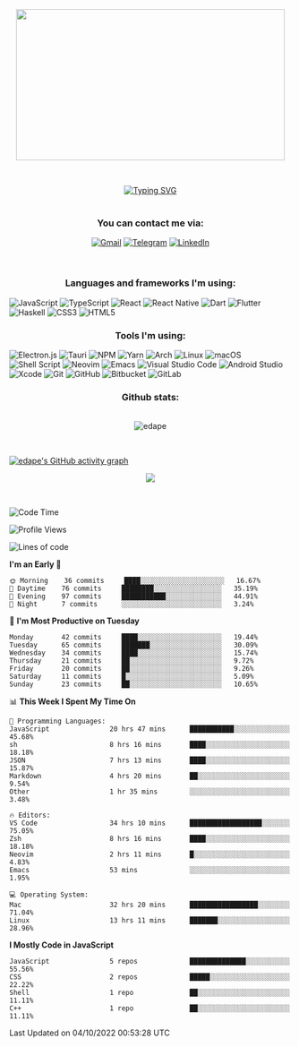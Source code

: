 <div align="center"><kbd><img src="https://user-images.githubusercontent.com/47182987/193909539-c95a6a7e-19ae-4af7-8f31-f5558eb4fe96.png" width="480" height="270"/></kbd></div>

&nbsp;

<div align="center">
<a href="https://git.io/typing-svg"><img src="https://readme-typing-svg.herokuapp.com?duration=7000&color=EBCB8B&background=3B4252F4&vCenter=true&width=900&lines=Hi+);I%E2%80%99m+interested+in+coding%2C+reading%2C+music%2C+apes;currently+working+as+a+React+Native+developer;looking+to+collaborate+on+React%2FJS%2FElectron%2FReact+Native%2FDart+project;Also+I'm+big+fan+of+Neovim%2C+Tmux%2C++Xmonad+and+all+Linux+stuff;Running+Arch+Linux+with+Xmonad+on+my+mobile+workstation;You+can+reach+me+by+an+email+below" alt="Typing SVG" /></a>
</div>
&nbsp;
<div align="center">
  <h3>You can contact me via:</h3>
  
[![Gmail](https://img.shields.io/badge/Gmail-D14836?style=for-the-badge&logo=gmail&logoColor=white)](mailto:edmondavetisyanw@gmail.com)
[![Telegram](https://img.shields.io/badge/Telegram-2CA5E0?style=for-the-badge&logo=telegram&logoColor=white)](https://t.me/edmondrush)
[![LinkedIn](https://img.shields.io/badge/linkedin-%230077B5.svg?style=for-the-badge&logo=linkedin&logoColor=white)](https://www.linkedin.com/skill-assessments/JavaScript/report/)
</div>

&nbsp;

<div align="center">
  <h3>Languages and frameworks I'm using:</h3>
  </div>
  
  ![JavaScript](https://img.shields.io/badge/javascript-%23323330.svg?style=for-the-badge&logo=javascript&logoColor=%23F7DF1E)
  ![TypeScript](https://img.shields.io/badge/typescript-%23007ACC.svg?style=for-the-badge&logo=typescript&logoColor=white)
  ![React](https://img.shields.io/badge/react-%2320232a.svg?style=for-the-badge&logo=react&logoColor=%2361DAFB)
  ![React Native](https://img.shields.io/badge/react_native-%2320232a.svg?style=for-the-badge&logo=react&logoColor=%2361DAFB)
  ![Dart](https://img.shields.io/badge/dart-%230175C2.svg?style=for-the-badge&logo=dart&logoColor=white)
  ![Flutter](https://img.shields.io/badge/Flutter-%2302569B.svg?style=for-the-badge&logo=Flutter&logoColor=white)
  ![Haskell](https://img.shields.io/badge/Haskell-5e5086?style=for-the-badge&logo=haskell&logoColor=white)
  ![CSS3](https://img.shields.io/badge/css3-%231572B6.svg?style=for-the-badge&logo=css3&logoColor=white)
  ![HTML5](https://img.shields.io/badge/html5-%23E34F26.svg?style=for-the-badge&logo=html5&logoColor=white)
  
  <div align="center">
  <h3>Tools I'm using:</h3>
  </div>
  
  ![Electron.js](https://img.shields.io/badge/Electron-191970?style=for-the-badge&logo=Electron&logoColor=white)
  ![Tauri](https://img.shields.io/badge/tauri-%2324C8DB.svg?style=for-the-badge&logo=tauri&logoColor=%23FFFFFF)
  ![NPM](https://img.shields.io/badge/NPM-%23000000.svg?style=for-the-badge&logo=npm&logoColor=white)
  ![Yarn](https://img.shields.io/badge/yarn-%232C8EBB.svg?style=for-the-badge&logo=yarn&logoColor=white)
  ![Arch](https://img.shields.io/badge/Arch%20Linux-1793D1?logo=arch-linux&logoColor=fff&style=for-the-badge)
  ![Linux](https://img.shields.io/badge/Linux-FCC624?style=for-the-badge&logo=linux&logoColor=black)
  ![macOS](https://img.shields.io/badge/mac%20os-000000?style=for-the-badge&logo=macos&logoColor=F0F0F0)
  ![Shell Script](https://img.shields.io/badge/shell_script-%23121011.svg?style=for-the-badge&logo=gnu-bash&logoColor=white)
  ![Neovim](https://img.shields.io/badge/NeoVim-%2357A143.svg?&style=for-the-badge&logo=neovim&logoColor=white)
  ![Emacs](https://img.shields.io/badge/Emacs-%237F5AB6.svg?&style=for-the-badge&logo=gnu-emacs&logoColor=white)
  ![Visual Studio Code](https://img.shields.io/badge/Visual%20Studio%20Code-0078d7.svg?style=for-the-badge&logo=visual-studio-code&logoColor=white)
  ![Android Studio](https://img.shields.io/badge/Android%20Studio-3DDC84.svg?style=for-the-badge&logo=android-studio&logoColor=white)
  ![Xcode](https://img.shields.io/badge/Xcode-007ACC?style=for-the-badge&logo=Xcode&logoColor=white)
  ![Git](https://img.shields.io/badge/git-%23F05033.svg?style=for-the-badge&logo=git&logoColor=white)
  ![GitHub](https://img.shields.io/badge/github-%23121011.svg?style=for-the-badge&logo=github&logoColor=white)
  ![Bitbucket](https://img.shields.io/badge/bitbucket-%230047B3.svg?style=for-the-badge&logo=bitbucket&logoColor=white)
  ![GitLab](https://img.shields.io/badge/gitlab-%23181717.svg?style=for-the-badge&logo=gitlab&logoColor=white)
  
<div align="center">

  <h3>Github stats:</h3>
  <br>
  <img align="center" src="https://github-readme-streak-stats.herokuapp.com/?user=edapess&theme=dark" alt="edape" />
</div>

&nbsp;

[![edape's GitHub activity graph](https://activity-graph.herokuapp.com/graph?username=edapess&theme=xcode)](https://github.com/edapess)

<div align="center">
  <img src="https://github-readme-stats.vercel.app/api/wakatime?username=edape&theme=dark&layout=compact"></img>
</div>

&nbsp;

<!--START_SECTION:waka-->
![Code Time](http://img.shields.io/badge/Code%20Time-1%2C102%20hrs%205%20mins-blue)

![Profile Views](http://img.shields.io/badge/Profile%20Views-2-blue)

![Lines of code](https://img.shields.io/badge/From%20Hello%20World%20I%27ve%20Written-2%20Million%20lines%20of%20code-blue)

**I'm an Early 🐤** 

```text
🌞 Morning    36 commits     ████░░░░░░░░░░░░░░░░░░░░░   16.67% 
🌆 Daytime    76 commits     ████████░░░░░░░░░░░░░░░░░   35.19% 
🌃 Evening    97 commits     ███████████░░░░░░░░░░░░░░   44.91% 
🌙 Night      7 commits      ░░░░░░░░░░░░░░░░░░░░░░░░░   3.24%

```
📅 **I'm Most Productive on Tuesday** 

```text
Monday       42 commits     ████░░░░░░░░░░░░░░░░░░░░░   19.44% 
Tuesday      65 commits     ███████░░░░░░░░░░░░░░░░░░   30.09% 
Wednesday    34 commits     ████░░░░░░░░░░░░░░░░░░░░░   15.74% 
Thursday     21 commits     ██░░░░░░░░░░░░░░░░░░░░░░░   9.72% 
Friday       20 commits     ██░░░░░░░░░░░░░░░░░░░░░░░   9.26% 
Saturday     11 commits     █░░░░░░░░░░░░░░░░░░░░░░░░   5.09% 
Sunday       23 commits     ██░░░░░░░░░░░░░░░░░░░░░░░   10.65%

```


📊 **This Week I Spent My Time On** 

```text
💬 Programming Languages: 
JavaScript               20 hrs 47 mins      ███████████░░░░░░░░░░░░░░   45.68% 
sh                       8 hrs 16 mins       ████░░░░░░░░░░░░░░░░░░░░░   18.18% 
JSON                     7 hrs 13 mins       ████░░░░░░░░░░░░░░░░░░░░░   15.87% 
Markdown                 4 hrs 20 mins       ██░░░░░░░░░░░░░░░░░░░░░░░   9.54% 
Other                    1 hr 35 mins        ░░░░░░░░░░░░░░░░░░░░░░░░░   3.48%

🔥 Editors: 
VS Code                  34 hrs 10 mins      ██████████████████░░░░░░░   75.05% 
Zsh                      8 hrs 16 mins       ████░░░░░░░░░░░░░░░░░░░░░   18.18% 
Neovim                   2 hrs 11 mins       █░░░░░░░░░░░░░░░░░░░░░░░░   4.83% 
Emacs                    53 mins             ░░░░░░░░░░░░░░░░░░░░░░░░░   1.95%

💻 Operating System: 
Mac                      32 hrs 20 mins      █████████████████░░░░░░░░   71.04% 
Linux                    13 hrs 11 mins      ███████░░░░░░░░░░░░░░░░░░   28.96%

```

**I Mostly Code in JavaScript** 

```text
JavaScript               5 repos             ██████████████░░░░░░░░░░░   55.56% 
CSS                      2 repos             █████░░░░░░░░░░░░░░░░░░░░   22.22% 
Shell                    1 repo              ██░░░░░░░░░░░░░░░░░░░░░░░   11.11% 
C++                      1 repo              ██░░░░░░░░░░░░░░░░░░░░░░░   11.11%

```



 Last Updated on 04/10/2022 00:53:28 UTC
<!--END_SECTION:waka-->
